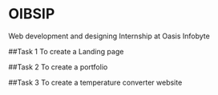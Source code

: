 # OIBSIP
Web development and designing Internship at Oasis Infobyte

##Task 1
To create a Landing page

##Task 2
To create a portfolio

##Task 3
To create a temperature converter website
